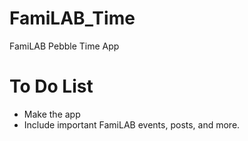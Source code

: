 # FamiLAB_Time
FamiLAB Pebble Time App

# To Do List

* Make the app
* Include important FamiLAB events, posts, and more.